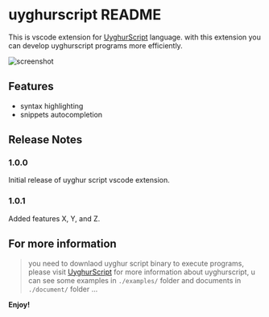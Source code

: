 # uyghurscript README

This is vscode extension for [UyghurScript](https://github.com/kompasim/UyghurScript) language. with this extension you can develop uyghurscript programs more efficiently.

![screenshot](https://foruda.gitee.com/images/1659754518942560579/uyghur_script_screenshot.png)

## Features

* syntax highlighting
* snippets autocompletion

## Release Notes

### 1.0.0

Initial release of uyghur script vscode extension.

### 1.0.1

Added features X, Y, and Z.

## For more information

> you need to downlaod uyghur script binary to execute programs, please visit [UyghurScript](https://github.com/kompasim/UyghurScript) for more information about uyghurscript, u can see some examples in `./examples/` folder and documents in `./document/` folder ...

**Enjoy!**
